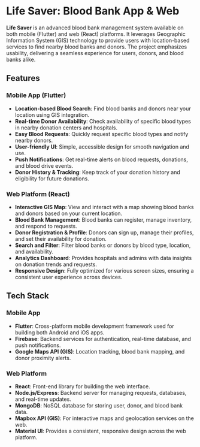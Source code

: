 # Life Saver: Blood Bank App & Web

**Life Saver** is an advanced blood bank management system available on both mobile (Flutter) and web (React) platforms. It leverages Geographic Information System (GIS) technology to provide users with location-based services to find nearby blood banks and donors. The project emphasizes usability, delivering a seamless experience for users, donors, and blood banks alike.

## Features

### Mobile App (Flutter)
- **Location-based Blood Search**: Find blood banks and donors near your location using GIS integration.
- **Real-time Donor Availability**: Check availability of specific blood types in nearby donation centers and hospitals.
- **Easy Blood Requests**: Quickly request specific blood types and notify nearby donors.
- **User-friendly UI**: Simple, accessible design for smooth navigation and use.
- **Push Notifications**: Get real-time alerts on blood requests, donations, and blood drive events.
- **Donor History & Tracking**: Keep track of your donation history and eligibility for future donations.

### Web Platform (React)
- **Interactive GIS Map**: View and interact with a map showing blood banks and donors based on your current location.
- **Blood Bank Management**: Blood banks can register, manage inventory, and respond to requests.
- **Donor Registration & Profile**: Donors can sign up, manage their profiles, and set their availability for donation.
- **Search and Filter**: Filter blood banks or donors by blood type, location, and availability.
- **Analytics Dashboard**: Provides hospitals and admins with data insights on donation trends and requests.
- **Responsive Design**: Fully optimized for various screen sizes, ensuring a consistent user experience across devices.

## Tech Stack

### Mobile App
- **Flutter**: Cross-platform mobile development framework used for building both Android and iOS apps.
- **Firebase**: Backend services for authentication, real-time database, and push notifications.
- **Google Maps API (GIS)**: Location tracking, blood bank mapping, and donor proximity alerts.

### Web Platform
- **React**: Front-end library for building the web interface.
- **Node.js/Express**: Backend server for managing requests, databases, and real-time updates.
- **MongoDB**: NoSQL database for storing user, donor, and blood bank data.
- **Mapbox API (GIS)**: For interactive maps and geolocation services on the web.
- **Material UI**: Provides a consistent, responsive design across the web platform.
